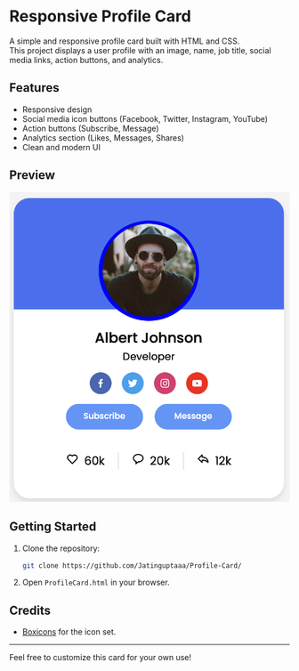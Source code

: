 # Responsive Profile Card

A simple and responsive profile card built with HTML and CSS.  
This project displays a user profile with an image, name, job title, social media links, action buttons, and analytics.

## Features

- Responsive design
- Social media icon buttons (Facebook, Twitter, Instagram, YouTube)
- Action buttons (Subscribe, Message)
- Analytics section (Likes, Messages, Shares)
- Clean and modern UI

## Preview

![Profile Card Screenshot](Images/screenshot.png)

## Getting Started

1. Clone the repository:
   ```bash
   git clone https://github.com/Jatinguptaaa/Profile-Card/
   ```
2. Open `ProfileCard.html` in your browser.

## Credits

- [Boxicons](https://boxicons.com/) for the icon set.

---

Feel free to customize this card for your own use!